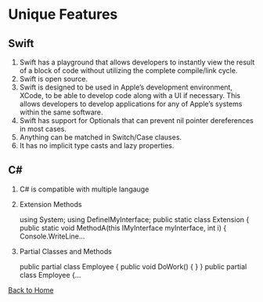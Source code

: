 # Unique Features

## Swift

1. Swift has a playground that allows developers to instantly view the result of a block of code without utilizing the complete compile/link cycle.
2. Swift is open source.
3. Swift is designed to be used in Apple’s development environment, XCode, to be able to develop code along with a UI if necessary. This allows developers to develop applications for any of Apple’s systems within the same software.
4. Swift has support for Optionals that can prevent nil pointer dereferences in most cases.
5. Anything can be matched in Switch/Case clauses.
6. It has no implicit type casts and lazy properties.

## C#

1.  C# is compatible with multiple langauge

3.  Extension Methods 

    using System;
    using DefineIMyInterface;
    public static class Extension {
    public static void MethodA(this IMyInterface myInterface, int i) {
    Console.WriteLine...


4.  Partial Classes and Methods

    public partial class Employee {
    public void DoWork() {
    }
    }
    public partial class Employee {...

[Back to Home](https://github.com/tljwvf/OOLanguageComparison/blob/master/README.md)
